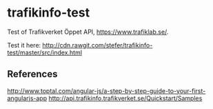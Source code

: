 trafikinfo-test
===============
Test of Trafikverket Öppet API, https://www.trafiklab.se/.

Test it here: http://cdn.rawgit.com/stefer/trafikinfo-test/master/src/index.html


References
----------
http://www.toptal.com/angular-js/a-step-by-step-guide-to-your-first-angularjs-app
http://api.trafikinfo.trafikverket.se/Quickstart/Samples
